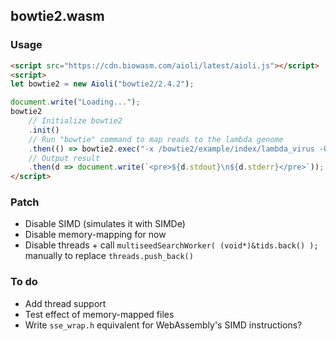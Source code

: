 ## bowtie2.wasm

### Usage

```html
<script src="https://cdn.biowasm.com/aioli/latest/aioli.js"></script>
<script>
let bowtie2 = new Aioli("bowtie2/2.4.2");

document.write("Loading...");
bowtie2
    // Initialize bowtie2
    .init()
    // Run "bowtie" command to map reads to the lambda genome
    .then(() => bowtie2.exec("-x /bowtie2/example/index/lambda_virus -U /bowtie2/example/reads/reads_1.fq"))
    // Output result
    .then(d => document.write(`<pre>${d.stdout}\n${d.stderr}</pre>`));
</script>
```


### Patch
- Disable SIMD (simulates it with SIMDe)
- Disable memory-mapping for now
- Disable threads + call `multiseedSearchWorker( (void*)&tids.back() );` manually to replace `threads.push_back()`

### To do
- Add thread support
- Test effect of memory-mapped files
- Write `sse_wrap.h` equivalent for WebAssembly's SIMD instructions?
